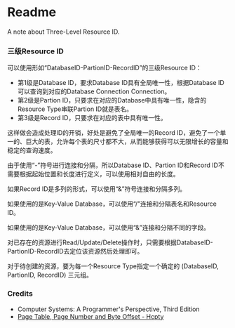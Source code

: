 # Readme
A note about Three-Level Resource ID.

### 三级Resource ID

可以使用形如“DatabaseID-PartionID-RecordID”的三级Resource ID：
- 第1级是Database ID，要求Database ID具有全局唯一性，根据Database ID可以查询到对应的Database Connection Connection。
- 第2级是Partion ID，只要求在对应的Database中具有唯一性，隐含的Resource Type串联Partion ID就是表名。
- 第3级是Record ID，只要求在对应的表中具有唯一性。

这样做会造成处理ID的开销，好处是避免了全局唯一的Record ID，避免了一个单一的、巨大的表，允许每个表的尺寸都不大，从而能够获得可以无限增长的容量和稳定的查询速度。

由于使用“-”符号进行连接和分隔，所以Database ID、Partion ID和Record ID不需要根据起始位置和长度进行定义，可以使用相对自由的长度。

如果Record ID是多列的形式，可以使用“&”符号连接和分隔多列。

如果使用的是Key-Value Database，可以使用“/”连接和分隔表名和Resource ID。

如果使用的是Key-Value Database，可以使用“&”连接和分隔不同的字段。

对已存在的资源进行Read/Update/Delete操作时，只需要根据DatabaseID-PartionID-RecordID去定位该资源然后处理即可。

对于待创建的资源，要为每一个Resource Type指定一个确定的 (DatabaseID, PartionID, RecordID) 三元组。

### Credits
- Computer Systems: A Programmer's Perspective, Third Edition
- [Page Table, Page Number and Byte Offset - Hcpty](https://github.com/hcpty/page-table-page-number-and-byte-offset)
